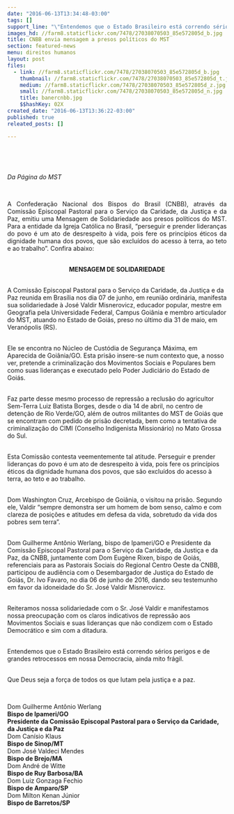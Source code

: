 ```yaml
---
date: "2016-06-13T13:34:48-03:00"
tags: []
support_line: "\"Entendemos que o Estado Brasileiro está correndo sérios perigos e de grandes retrocessos em nossa Democracia, ainda mito frágil\", diz o texto."
images_hd: //farm8.staticflickr.com/7478/27038070503_85e572805d_b.jpg
title: CNBB envia mensagem a presos políticos do MST
section: featured-news
menu: direitos humanos
layout: post
files:
  - link: //farm8.staticflickr.com/7478/27038070503_85e572805d_b.jpg
    thumbnail: //farm8.staticflickr.com/7478/27038070503_85e572805d_t.jpg
    medium: //farm8.staticflickr.com/7478/27038070503_85e572805d_z.jpg
    small: //farm8.staticflickr.com/7478/27038070503_85e572805d_n.jpg
    title: banercnbb.jpg
    $$hashKey: 02X
created_date: "2016-06-13T13:36:22-03:00"
published: true
releated_posts: []

---
```

<p>&nbsp;</p>

<p>&nbsp;</p>

<p><em>Da P&aacute;gina do MST</em></p>

<p>&nbsp;</p>

<p style="text-align: justify;">A Confedera&ccedil;&atilde;o Nacional dos Bispos do Brasil (CNBB), atrav&eacute;s da Comiss&atilde;o Episcopal Pastoral para o Servi&ccedil;o da Caridade, da Justi&ccedil;a e da Paz, emitiu uma Mensagem de Solidariedade aos presos pol&iacute;ticos do MST. Para a entidade da Igreja Cat&oacute;lica no Brasil, &ldquo;perseguir e prender lideran&ccedil;as do povo &eacute; um ato de desrespeito &agrave; vida, pois fere os princ&iacute;pios &eacute;ticos da dignidade humana dos povos, que s&atilde;o exclu&iacute;dos do acesso &agrave; terra, ao teto e ao trabalho&rdquo;. Confira abaixo:</p>

<p style="text-align: center;"><br />
<strong>MENSAGEM DE SOLIDARIEDADE</strong></p>

<p><br />
A Comiss&atilde;o Episcopal Pastoral para o Servi&ccedil;o da Caridade, da Justi&ccedil;a e da Paz reunida em Bras&iacute;lia nos dia 07 de junho, em reuni&atilde;o ordin&aacute;ria, manifesta sua solidariedade &agrave; Jos&eacute; Valdir Misnerovicz, educador popular, mestre em Geografia pela Universidade Federal, Campus Goi&acirc;nia e membro articulador do MST, atuando no Estado de Goi&aacute;s, preso no &uacute;ltimo dia 31 de maio, em Veran&oacute;polis (RS).</p>

<p><br />
Ele se encontra no N&uacute;cleo de Cust&oacute;dia de Seguran&ccedil;a M&aacute;xima, em Aparecida de Goi&acirc;nia/GO. Esta pris&atilde;o insere-se num contexto que, a nosso ver, pretende a criminaliza&ccedil;&atilde;o dos Movimentos Sociais e Populares bem como suas lideran&ccedil;as e executado pelo Poder Judici&aacute;rio do Estado de Goi&aacute;s.</p>

<p><br />
Faz parte desse mesmo processo de repress&atilde;o a reclus&atilde;o do agricultor Sem-Terra Luiz Batista Borges, desde o dia 14 de abril, no centro de deten&ccedil;&atilde;o de Rio Verde/GO, al&eacute;m de outros militantes do MST de Goi&aacute;s que se encontram com pedido de pris&atilde;o decretada, bem como a tentativa de criminaliza&ccedil;&atilde;o do CIMI (Conselho Indigenista Mission&aacute;rio) no Mato Grossa do Sul.</p>

<p><br />
Esta Comiss&atilde;o contesta veementemente tal atitude. Perseguir e prender lideran&ccedil;as do povo &eacute; um ato de desrespeito &agrave; vida, pois fere os princ&iacute;pios &eacute;ticos da dignidade humana dos povos, que s&atilde;o exclu&iacute;dos do acesso &agrave; terra, ao teto e ao trabalho.</p>

<p><br />
Dom Washington Cruz, Arcebispo de Goi&acirc;nia, o visitou na pris&atilde;o. Segundo ele, Valdir &ldquo;sempre demonstra ser um homem de bom senso, calmo e com clareza de posi&ccedil;&otilde;es e atitudes em defesa da vida, sobretudo da vida dos pobres sem terra&rdquo;.</p>

<p><br />
Dom Guilherme Ant&ocirc;nio Werlang, bispo de Ipameri/GO e Presidente da Comiss&atilde;o Episcopal Pastoral para o Servi&ccedil;o da Caridade, da Justi&ccedil;a e da Paz, da CNBB, juntamente com Dom Eug&egrave;ne Rixen, bispo de Goi&aacute;s, referenciais para as Pastorais Sociais do Regional Centro Oeste da CNBB, participou de audi&ecirc;ncia com o Desembargador de Justi&ccedil;a do Estado de Goi&aacute;s, Dr. Ivo Favaro, no dia 06 de junho de 2016, dando seu testemunho em favor da idoneidade do Sr. Jos&eacute; Valdir Misnerovicz.</p>

<p><br />
Reiteramos nossa solidariedade com o Sr. Jos&eacute; Valdir e manifestamos nossa preocupa&ccedil;&atilde;o com os claros indicativos de repress&atilde;o aos Movimentos Sociais e suas lideran&ccedil;as que n&atilde;o condizem com o Estado Democr&aacute;tico e sim com a ditadura.</p>

<p><br />
Entendemos que o Estado Brasileiro est&aacute; correndo s&eacute;rios perigos e de grandes retrocessos em nossa Democracia, ainda mito fr&aacute;gil.</p>

<p><br />
Que Deus seja a for&ccedil;a de todos os que lutam pela justi&ccedil;a e a paz.</p>

<p>&nbsp;</p>

<p>Dom Guilherme Ant&ocirc;nio Werlang<br />
<strong>Bispo de Ipameri/GO<br />
Presidente da Comiss&atilde;o Episcopal Pastoral para o Servi&ccedil;o da Caridade, da Justi&ccedil;a e da Paz</strong><br />
Dom Can&iacute;sio Klaus<br />
<strong>Bispo de Sinop/MT</strong><br />
Dom Jos&eacute; Valdeci Mendes<br />
<strong>Bispo de Brejo/MA</strong><br />
Dom Andr&eacute; de Witte<br />
<strong>Bispo de Ruy Barbosa/BA</strong><br />
Dom Luiz Gonzaga Fechio<br />
<strong>Bispo de Amparo/SP</strong><br />
Dom Milton Kenan J&uacute;nior<br />
<strong>Bispo de Barretos/SP</strong></p>
